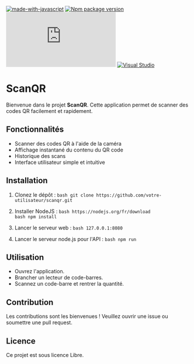 [![made-with-javascript](https://img.shields.io/badge/Made%20with-JavaScript-1f425f.svg)](https://www.javascript.com)
[![Npm package version](https://badgen.net/npm/v/express)](https://npmjs.com/package/express)
[![Latest release](https://badgen.net/github/release/Naereen/Strapdown.js)](https://github.com/Naereen/Strapdown.js/releases)
[![Visual Studio](https://badgen.net/badge/icon/visualstudio?icon=visualstudio&label)](https://visualstudio.microsoft.com)



# ScanQR

Bienvenue dans le projet **ScanQR**. Cette application permet de scanner des codes QR facilement et rapidement.

## Fonctionnalités

- Scanner des codes QR à l'aide de la caméra
- Affichage instantané du contenu du QR code
- Historique des scans
- Interface utilisateur simple et intuitive

## Installation

1. Clonez le dépôt :
    ``bash
    git clone https://github.com/votre-utilisateur/scanqr.git
    ``

2. Installer NodeJS :
    ``bash
    https://nodejs.org/fr/download
    ``
    <br>
    ``bash
    npm install
    ``

3. Lancer le serveur web :
    ``bash
    127.0.0.1:8080
    ``
4. Lancer le serveur node.js pour l'API :
    ``bash
    npm run
    ``

## Utilisation

- Ouvrez l'application.
- Brancher un lecteur de code-barres.
- Scannez un code-barre et rentrer la quantité.

## Contribution

Les contributions sont les bienvenues ! Veuillez ouvrir une issue ou soumettre une pull request.

## Licence

Ce projet est sous licence Libre.
